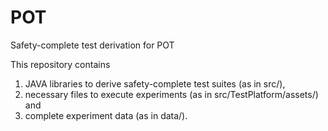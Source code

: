 # POT
Safety-complete test derivation for POT

This repository contains 
1) JAVA libraries to derive safety-complete test suites (as in src/),
2) necessary files to execute experiments (as in src/TestPlatform/assets/) and 
3) complete experiment data (as in data/).
